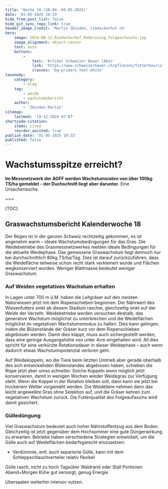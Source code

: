 ```yaml
---
title: 'Woche 18 (28.04.-04.05.2025)'
date: '01-05-2025 10:33'
hide_from_post_list: false
hide_git_sync_repo_link: true
header_image_credit: 'Martin Zbinden, riedackerhof.ch'
hero:
    image: 2024-08-12_Riedackerhof_MobGrazing_Folgeaufwuchs.jpg
    image_alignment: object-center
    text: auto
    buttons:
        -
            text: 'Artikel Schweizer Bauer (Abo)'
            link: 'https://www.schweizerbauer.ch/pflanzen/futterbau/ist-dies-das-weidesystem-der-zukunft'
            classes: 'bg-primary text-white'
taxonomy:
    category:
        - blog
    tag:
        - weide
        - wachstumsbericht
    author:
        - 'Zbinden Martin'
sitemap:
    lastmod: '19-12-2024 07:07'
shortcode-citation:
    items: cited
    reorder_uncited: true
publish_date: '01-05-2025 10:33'
published: false
---
```


# Wachstumsspitze erreicht?

**Im Messnetzwerk der AGFF werden Wachstumsraten von über 100kg TS/ha gemeldet - der Duchschnitt liegt aber darunter.** Eine Ursachensuche.

===


[TOC]


## Graswachstumsbericht Kalenderwoche 18

Der Regen ist in der ganzen Schweiz rechtzeitig gekommen, es ist angenehm warm – ideale Wachstumsbedingungen für das Gras. Die Weidebetriebe des Grasmessnetzwerkes melden ideale Bedingungen für die aktuelle Weidephase. Das gemessene Graswachstum liegt dennoch nur bei durchschnittlich 80kg TS/ha/Tag. Dies ist darauf zurückzuführen, dass die Weidefläche teilweise schon recht stark verkleinert wurde und Flächen wegkonserviert wurden. Weniger Blattmasse bedeutet weniger Graswachstum. 

### Auf Weiden vegetatives Wachstum erhalten
In Lagen unter 700 m ü.M. haben die Leitgräser auf den meisten Naturwiesen jetzt mit dem Rispenschieben begonnen. Der Nährwert des Wiesenfutters sinkt ab diesem Stadium rascher, gleichzeitig sinkt auf der Weide der Verzehr. Weidebetriebe werden versuchen deshalb, das generative Wachstum möglichst zu unterbrechen und die Weideflächen möglichst im vegetativen Wachstumsmodus zu halten. Dies kann gelingen, indem die Blütenstände der Gräser kurz vor dem Rispenschieben abgebissen werden. Damit dies klappt, muss auch sichergestellt werden, dass eine geringe Ausgangshöhe von unter 4cm eingehalten wird. All dies spricht für eine verkürzte Rotationsdauer in dieser Weidephase – auch wenn dadurch etwas Wachstumspotenzial verloren geht. 

Auf Weidekoppeln, wo die Tiere beim letzten Umtrieb aber gerade oberhalb des sich entwickelnden Blütenstandes abgebissen haben, schieben die Rispe jetzt aber umso schneller. Solche Koppeln wenn möglich jetzt konservieren, damit in wenigen Wochen wieder Weidegras zur Verfügung steht. Wenn die Koppel in der Rotation bleiben soll, dann kann sie jetzt bei trockenem Wetter vorgemäht werden. Die Weidetiere nehmen dann das leicht angewelkte Gras ohne Selektion auf, und die Gräser kehren zum vegetativen Wachstum zurück. Die Futterqualität des Folgeaufwuchs wird damit gesichert.

### Gülledüngung
Viel Graswachstum bedeutet auch hoher Nährstoffentzug aus dem Boden. Gleichzeitig ist jetzt gegenüber dem Hochsommer eine gute Düngerwirkung zu erwarten. Betriebe haben verschiedene Strategien entwickelt, um die Gülle auch auf Weideflächen bedarfsgerecht einzusetzen:
- Verdünnnte, evtl. auch separierte Gülle, kann mit dem Schleppschlauchverteiler relativ flexibel 

Gülle rasch, nicht zu hoch
Tagsüber Waldrand oder Stall
Portionen Abend+Morgen
Kühe gut versorgt, genug Energie

Ubersaaten weiterhin intensiv nutzen.



